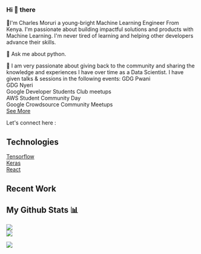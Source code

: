   ### Hi 👋 there

🥇I'm Charles Moruri a young-bright Machine Learning Engineer From Kenya. I'm passionate about building impactful solutions and products with Machine Learning. I'm never tired of learning and helping other developers advance their skills.
 
💬 Ask me about python.

🚀 I am very passionate about giving back to the community and sharing the knowledge and experiences I have over time as a Data Scientist.
I have given talks & sessions in the following events:
GDG Pwani <br/>
GDG  Nyeri <br/> 
Google Developer Students Club  meetups <br/>
AWS Student Community Day <br/>
Google  Crowdsource Community  Meetups   <br/> 
[See More](https://github.com/Moruri/TechTalks-events/blob/main/README.md)

  Let's connect here :


Technologies
------
[Tensorflow](https://www.tensorflow.org/) <br/>  [Keras](https://keras.io/) <br/>  [React](https://react.dev/) 


Recent Work
-----------


My Github Stats 📊
-----

![](https://github-readme-stats.vercel.app/api?username=moruri&theme=dark&hide_border=false&include_all_commits=false&count_private=false)<br/>
![](https://github-readme-stats.vercel.app/api/top-langs/?username=moruri&theme=dark&hide_border=false&include_all_commits=false&count_private=false&layout=compact)

[![](https://visitcount.itsvg.in/api?id=moruri&icon=0&color=0)](https://visitcount.itsvg.in)
